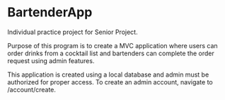 # BartenderApp

Individual practice project for Senior Project.

Purpose of this program is to create a MVC application
where users can order drinks from a cocktail list and bartenders 
can complete the order request using admin features.

This application is created using a local database and admin must be authorized 
for proper access. To create an admin account, navigate to /account/create.
